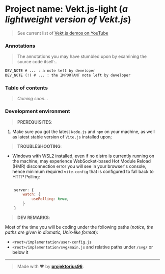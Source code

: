 # Project name: **Vekt.js-light** (_a lightweight version of **Vekt.js**_)

> See current list of [Vekt.js demos on YouTube](https://www.youtube.com/playlist?list=PL7JUsQnnxGCu1aze5meX8gP_K50ZcM9kC)

### Annotations

> The annotations you may have stumbled upon by examining the source code itself:..

```diff
DEV_NOTE # ... : a note left by developer
DEV_NOTE (!) # ... : the IMPORTANT note left by developer
```

### Table of contents

> _Coming soon..._

### Development environment

> **PREREQUISITES**:

1) Make sure you got the latest `Node.js` and `npm` on your machine, as well as latest stable version of `Vite.js` installed upon;

> **TROUBLESHOOTING**:

- Windows with WSL2 installed, even if no distro is currently running on the machine, may experience WebSocket-based Hot Module Reload (HMR) disconnection error you will see in your browser's console, hence minimum required `vite.config` that is configured to fall back to HTTP Polling:

```js

    server: {
        watch: {
            usePolling: true,
        }
    }

```

> **DEV REMARKS**:

Most of the time you will be coding under the following paths (_notice, the paths are given in diomatic, Unix-like format_):

- `<root>/implementation/user-config.js`
- `<root>/implementation/svg/main.js` and relative paths under `/svg/` or below it

---

> Made with ♥ by [**projektorius96**](https://github.com/projektorius96).